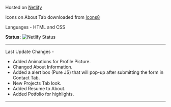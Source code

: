 Hosted on [Netlify](https://netlify.app/)

Icons on About Tab downloaded from [Icons8](https://icons8.com/)

Languages - HTML and CSS

__Status:__ ![Netlify Status](https://api.netlify.com/api/v1/badges/6812be60-d0dc-4d93-b22b-f1f54abcfca7/deploy-status)

- - - - 
Last Update Changes - 

- Added Animations for Profile Picture.
- Changed About Information.
- Added a alert box (Pure JS) that will pop-up after submitting the form in Contact Tab.
- New Projects Tab look. 
- Added Resume to About.
- Added Potfolio for highlights.
- - - - 
